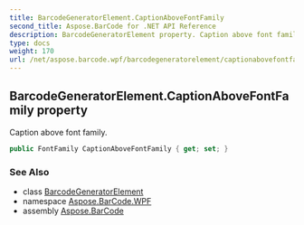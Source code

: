 ```yaml
---
title: BarcodeGeneratorElement.CaptionAboveFontFamily
second_title: Aspose.BarCode for .NET API Reference
description: BarcodeGeneratorElement property. Caption above font family
type: docs
weight: 170
url: /net/aspose.barcode.wpf/barcodegeneratorelement/captionabovefontfamily/
---
```

## BarcodeGeneratorElement.CaptionAboveFontFamily property

Caption above font family.

```csharp
public FontFamily CaptionAboveFontFamily { get; set; }
```

### See Also

* class [BarcodeGeneratorElement](../)
* namespace [Aspose.BarCode.WPF](../../barcodegeneratorelement/)
* assembly [Aspose.BarCode](../../../)


